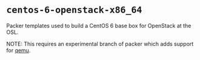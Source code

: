 `centos-6-openstack-x86_64`
===========================

Packer templates used to build a CentOS 6 base box for OpenStack at the OSL.

NOTE: This requires an experimental branch of packer which adds support for
[qemu][1].

[1]: https://github.com/TranscendComputing/packer
